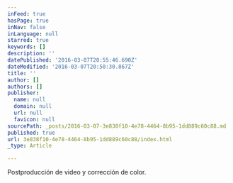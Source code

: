 ```yaml
---
inFeed: true
hasPage: true
inNav: false
inLanguage: null
starred: true
keywords: []
description: ''
datePublished: '2016-03-07T20:55:46.690Z'
dateModified: '2016-03-07T20:50:30.867Z'
title: ''
author: []
authors: []
publisher:
  name: null
  domain: null
  url: null
  favicon: null
sourcePath: _posts/2016-03-07-3e838f10-4e78-4464-8b95-1dd889c60c88.md
published: true
url: 3e838f10-4e78-4464-8b95-1dd889c60c88/index.html
_type: Article

---
```

Postproducción de video y corrección de color.